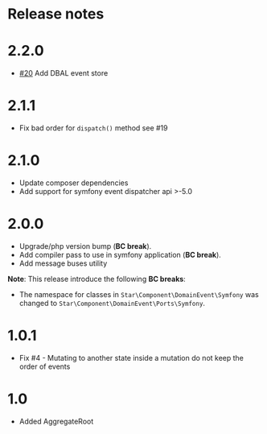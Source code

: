 # Release notes

# 2.2.0

* [#20](/pull/20) Add DBAL event store

# 2.1.1

* Fix bad order for `dispatch()` method see #19 

# 2.1.0

* Update composer dependencies
* Add support for symfony event dispatcher api >-5.0

# 2.0.0

* Upgrade/php version bump (**BC break**).
* Add compiler pass to use in symfony application (**BC break**).
* Add message buses utility

**Note**: This release introduce the following **BC breaks**:

* The namespace for classes in `Star\Component\DomainEvent\Symfony` was changed to `Star\Component\DomainEvent\Ports\Symfony`.

# 1.0.1

* Fix #4 - Mutating to another state inside a mutation do not keep the order of events

# 1.0

* Added AggregateRoot

